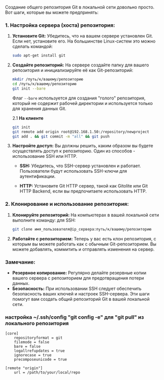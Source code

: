 Создание общего репозитория Git в локальной сети довольно просто. Вот шаги, которые вы можете предпринять:

### 1. Настройка сервера (хоста) репозитория:

1. **Установите Git:**
   Убедитесь, что на вашем сервере установлен Git. Если нет, установите его. На большинстве Linux-систем это можно сделать командой:
   ```bash
   sudo apt-get install git
   ```

2. **Создайте репозиторий:**
   На сервере создайте папку для вашего репозитория и инициализируйте её как Git-репозиторий:
   ```bash
   mkdir /путь/к/вашему/репозиторию
   cd /путь/к/вашему/репозиторию
   git init --bare
   ```
   Флаг `--bare` используется для создания "голого" репозитория, который не содержит рабочей директории и используется только для хранения данных Git.

   2.1 **На клиенте**
      ```bash
      git init
      git remote add origin root@192.168.1.50:/repository/newproject
      git add . && git commit -m "all" && git push 
      ```

4. **Настройте доступ:**
   Вы должны решить, каким образом вы будете осуществлять доступ к репозиторию. Один из способов - использование SSH или HTTP.

   - **SSH:**
     Убедитесь, что SSH-сервер установлен и работает. Пользователи будут использовать SSH-ключи для аутентификации.

   - **HTTP:**
     Установите Git HTTP сервер, такой как Gitolite или Git HTTP Backend, если вы предпочитаете использовать HTTP.

### 2. Клонирование и использование репозитория:

1. **Клонируйте репозиторий:**
   На компьютерах в вашей локальной сети выполните команду:
   для SSH:
   ```bash
   git clone имя_пользователя@ip_сервера:путь/к/вашему/репозиторию
   ```

2. **Работайте с репозиторием:**
   Теперь у вас есть клон репозитория, с которым вы можете работать как с обычным Git-репозиторием. Вы можете добавлять, коммитить и отправлять изменения на сервер.

### Замечание:

- **Резервное копирование:**
  Регулярно делайте резервные копии вашего сервера с репозиторием для предотвращения потери данных.
- **Безопасность:**
  При использовании SSH следует обеспечить безопасность ваших ключей и настроек SSH-сервера.
Эти шаги помогут вам создать общий репозиторий Git в вашей локальной сети.


### настройка ~/.ssh/config "git config -e" для "git pull" из локального репозитория
```
[core]
    repositoryformat = git
    filemode = false
    bare = false
    logallrefupdates = true
    ignorecase = true
    precomposeunicode = true

[remote "origin"]
    url = /path/to/your/local/repo
```
